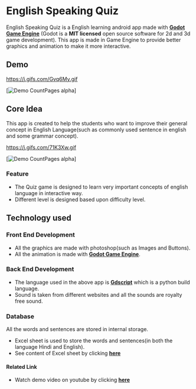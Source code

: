 # English Speaking Quiz
English Speaking Quiz is a English learning android app made with [**Godot Game Engine**](https://godotengine.org/)
(Godot is a **MIT licensed** open source software for 2d and 3d game development).
This app is made in Game Engine to provide better graphics and animation to make it more interactive.

##  Demo


https://j.gifs.com/Gvq6My.gif  

[![Demo CountPages alpha](https://j.gifs.com/Gvq6My.gif)] 


                                                       
     
                                                                                                          
                                                        
                                                      
                                                        

## Core Idea
This app is created to help the students who want to improve their general concept in English Language(such as commonly used sentence in english and some grammar concept). 

https://j.gifs.com/71K3Xw.gif

[![Demo CountPages alpha](https://j.gifs.com/71K3Xw.gif)] 

###    Feature



- The Quiz game is designed to learn very important concepts of english language in interactive way.
- Different level is designed based upon difficulty level.


## Technology used

### Front End Development 
- All the graphics are made with photoshop(such as Images and Buttons). 
- All the animation is made with [**Godot Game Engine**](https://godotengine.org/). 

### Back End Development
- The language used in the above app is [**Gdscript**](https://docs.godotengine.org/en/stable/getting_started/scripting/gdscript/gdscript_basics.html) 
which is a python build language.
- Sound is taken from different websites and all the sounds are royalty free sound.

### Database
All the words and sentences are stored in internal storage.
- Excel sheet is used to store the words and sentences(in both the language Hindi and English).
- See content of Excel sheet by clicking [**here**](https://docs.google.com/spreadsheets/d/1g1qLq41PzmExC0aPwrqUqcKEQP5Uw6FICAcgsa7VXA4/edit?usp=sharing)

#### Related Link

- Watch demo video on youtube by clicking [**here**](https://youtu.be/AQwoG9oz5VA)
